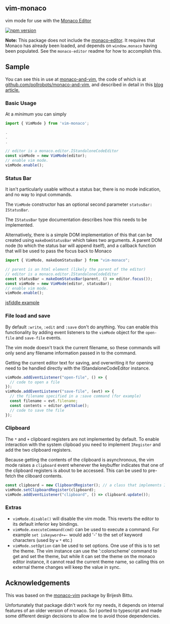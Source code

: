## vim-monaco

vim mode for use with the [Monaco Editor](https://microsoft.github.io/monaco-editor/)

[![npm version](https://badge.fury.io/js/vim-monaco.svg)](https://npmjs.com/package/vim-monaco)

**Note:** This package does not include the [monaco-editor](https://npmjs.org/package/monaco-editor). It requires that Monaco has already been loaded, and depends on `window.monaco` having been populated. See the `monaco-editor` readme for how to accomplish this.

## Sample

You can see this in use at [monaco-and-vim](https://pollrobots.com/monaco-and-vim), the code of which is at [github.com/pollrobots/monaco-and-vim](https://github.com/pollrobots/monaco-and-vim), and described in detail in this [blog article.](https://pollrobots.com/blog/typescript/vim/code/2024/07/03/monaco-and-vim.html)

### Basic Usage

At a _minimum_ you can simply

```typescript
import { VimMode } from 'vim-monaco';

.
.
.

// editor is a monaco.editor.IStandaloneCodeEditor
const vimMode = new VimMode(editor);
// enable vim mode.
vimMode.enable();
```

### Status Bar

It isn't particularly usable without a status bar, there is no mode indication, and no way to input commands.

The `VimMode` constructor has an optional second parameter `statusBar: IStatusBar`.

The `IStatusBar` type documentation describes how this needs to be implemented.

Alternatively, there is a simple DOM implementation of this that can be created
using `makeDomStatusBar` which takes two arguments. A parent DOM node (to which the status bar will append itself), and a callback function that will be used to pass the focus back to Monaco

```typescript
import { VimMode, makeDomStatusBar } from "vim-monaco";

// parent is an html element (likely the parent of the editor)
// editor is a monaco.editor.IStandaloneCodeEditor
const statusBar = makeDomStatusBar(parent, () => editor.focus());
const vimMode = new VimMode(editor, statusBar);
// enable vim mode.
vimMode.enable();
```

[jsfiddle example](https://jsfiddle.net/na4kLj0v/5/)

### File load and save

By default `:write`, `:edit` and `:save` don't do anything. You can enable this functionality by adding event listeners to the `vimMode` object for the `open-file` and `save-file` events.

The vim mode doesn't track the current filename, so these commands will only send any filename information passed in to the command.

Getting the current editor text for saving, and overwriting it for opening need to be handled directly with the IStandaloneCodeEditor instance.

```typescript
vimMode.addEventListener("open-file", () => {
  // code to open a file
});
vimMode.addEventListener("save-file", (evt) => {
  // the filename specified in a :save command (for example)
  const filename = evt.filename;
  const contents = editor.getValue();
  // code to save the file
});
```

### Clipboard

The `*` and `+` clipboard registers are not implemented by default. To enable interaction with the system clipboad you need to implement `IRegister` and add the two clipboard registers.

Because getting the contents of the clipboard is asynchronous, the vim mode raises a `clipboard` event whenever the keybuffer indicates that one of the clipboard registers is about to be accessed. This can be used to pre-fetch the cliboard contents.

```typescript
const clipboard = new ClipboardRegister(); // a class that implements IRegister
vimMode.setClipboardRegister(clipboard);
vimMode.addEventListener("clipboard", () => clipboard.update());
```

### Extras

- `vimMode.disable()` will disable the vim mode. This reverts the editor to its default inferior key bindings.
- `vimMode.executeCommand(cmd)` can be used to execute a command. For example `set iskeyword+=-` would add '-' to the set of keyword characters (used by `w` `*` etc.)
- `vimMode.setOption` can be used to set options. One use of this is to set the theme. The vim instance can use the ':colorscheme' command to get and set the theme, but while it can set the theme on the monaco editor instance, it cannot read the current theme name, so calling this on external theme changes will keep the value in sync.

## Acknowledgements

This was based on the [monaco-vim](https://github.com/brijeshb42/monaco-vim)
package by Brijesh Bittu.

Unfortunately that package didn't work for my needs, it depends on internal
features of an older version of monaco. So I ported to typescript and made some
different design decisions to allow me to avoid those dependencies.
